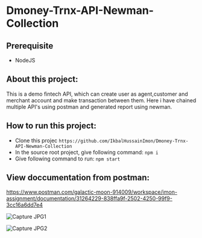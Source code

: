 # Dmoney-Trnx-API-Newman-Collection

## Prerequisite
- NodeJS

## About this project:
  This is a demo fintech API, which can create user as agent,customer and merchant account and make transaction between them. Here i have chained multiple API's using postman and generated report using newman.

## How to run this project:
- Clone this projec
``` https://github.com/IkbalHussainImon/Dmoney-Trnx-API-Newman-Collection ```
- In the source root project, give following command:
``` npm i ```
- Give following command to run:
  ``` npm start ```
## View doccumentation from postman:
https://www.postman.com/galactic-moon-914009/workspace/imon-assignment/documentation/31264229-838ffa9f-2502-4250-99f9-3cc16a6dd7e4
 
![Capture JPG1](https://github.com/IkbalHussainImon/Dmoney-Trnx-API-Newman-Collection/assets/152368966/6b6f6bf4-132c-4b45-a757-37552c55df5c)

![Capture JPG2](https://github.com/IkbalHussainImon/Dmoney-Trnx-API-Newman-Collection/assets/152368966/12f5af8a-beed-46f1-8d33-db4f34b2fb4d)




